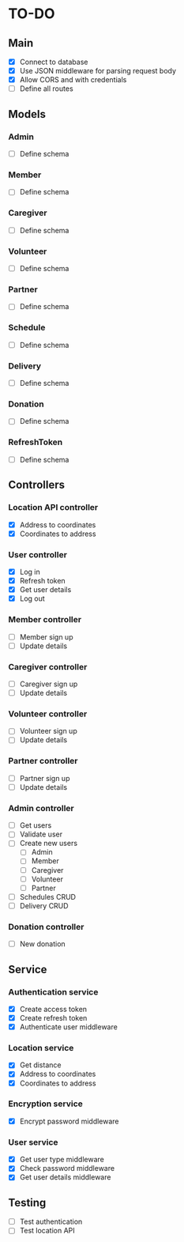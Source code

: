 # TO-DO

## Main

- [x] Connect to database
- [x] Use JSON middleware for parsing request body
- [x] Allow CORS and with credentials
- [ ] Define all routes

## Models

### Admin

- [ ] Define schema

### Member

- [ ] Define schema

### Caregiver

- [ ] Define schema

### Volunteer

- [ ] Define schema

### Partner

- [ ] Define schema

### Schedule

- [ ] Define schema

### Delivery

- [ ] Define schema

### Donation

- [ ] Define schema

### RefreshToken

- [ ] Define schema

## Controllers

### Location API controller

- [x] Address to coordinates
- [x] Coordinates to address

### User controller

- [x] Log in
- [x] Refresh token
- [x] Get user details
- [x] Log out

### Member controller

- [ ] Member sign up
- [ ] Update details

### Caregiver controller

- [ ] Caregiver sign up
- [ ] Update details

### Volunteer controller

- [ ] Volunteer sign up
- [ ] Update details

### Partner controller

- [ ] Partner sign up
- [ ] Update details

### Admin controller

- [ ] Get users
- [ ] Validate user
- [ ] Create new users
  - [ ] Admin
  - [ ] Member
  - [ ] Caregiver
  - [ ] Volunteer
  - [ ] Partner
- [ ] Schedules CRUD
- [ ] Delivery CRUD

### Donation controller

- [ ] New donation

## Service

### Authentication service

- [x] Create access token
- [x] Create refresh token
- [x] Authenticate user middleware

### Location service

- [x] Get distance
- [x] Address to coordinates
- [x] Coordinates to address

### Encryption service

- [x] Encrypt password middleware

### User service

- [x] Get user type middleware
- [x] Check password middleware
- [x] Get user details middleware

## Testing

- [ ] Test authentication
- [ ] Test location API
